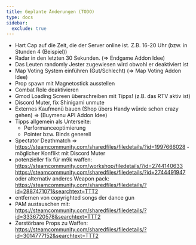 ```yaml
---
title: Geplante Änderungen (TODO)
type: docs
sidebar:
  exclude: true
---
```


- Hart Cap auf die Zeit, die der Server online ist. Z.B. 16-20 Uhr (bzw. in Stunden 4 (Beispiel))
- Radar in den letzten 30 Sekunden. (=> Endgame Addon Idee)
- Das Leuten randomly Jester zugewiesen wird obwohl er deaktiviert ist
- Map Voting System einführen (Gut/Schlecht) (=> Map Voting Addon Idee)
- Prop spawn mit Magnetostick ausstellen
- Combat Role deaktivieren
- Gmod Loading Screen überschreiben mit Tipps! (z.B. das RTV aktiv ist)
- Discord Muter, fix Shinigami unmute
- Externes Kaufmenü bauen (Shop übers Handy würde schon crazy gehen) => (Buymenu API Addon Idee)
- Tipps allgemein als Unterseite:
  - Performanceoptimierung
  - Pointer bzw. Binds generell
- Spectator Deathmatch => https://steamcommunity.com/sharedfiles/filedetails/?id=1997666028 - möglicher Konflikt mit Discord Muter
- potenzieller fix für m9k waffen:
  https://steamcommunity.com/workshop/filedetails/?id=2744140633
  https://steamcommunity.com/sharedfiles/filedetails/?id=2744491947
  oder alternativ anderes Weapon pack:
  https://steamcommunity.com/sharedfiles/filedetails/?id=2887471071&searchtext=TTT2
- entfernen von copyrighted songs der dance gun
- PAM austauschen mit: https://steamcommunity.com/sharedfiles/filedetails/?id=3336720578&searchtext=TTT2
- Zerstörbare Props zu Waffen: https://steamcommunity.com/sharedfiles/filedetails/?id=3014777152&searchtext=TTT2
